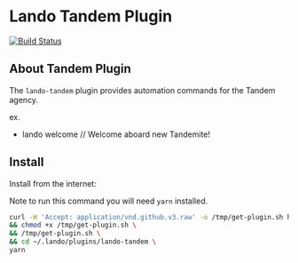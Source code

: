 Lando Tandem Plugin
===================

[![Build Status](https://travis-ci.com/thinktandem/lando-tandem.svg?branch=master)](https://travis-ci.com/thinktandem/lando-tandem)

About Tandem Plugin
-------------------

The `lando-tandem` plugin provides automation commands for the Tandem agency.

ex.

* lando welcome // Welcome aboard new Tandemite!

Install
-------

Install from the internet:

Note to run this command you will need `yarn` installed.

```bash
curl -H 'Accept: application/vnd.github.v3.raw' -o /tmp/get-plugin.sh https://api.github.com/repos/thinktandem/lando-tandem/contents/scripts/get-plugin.sh \
&& chmod +x /tmp/get-plugin.sh \
&& /tmp/get-plugin.sh \
&& cd ~/.lando/plugins/lando-tandem \
yarn
```

